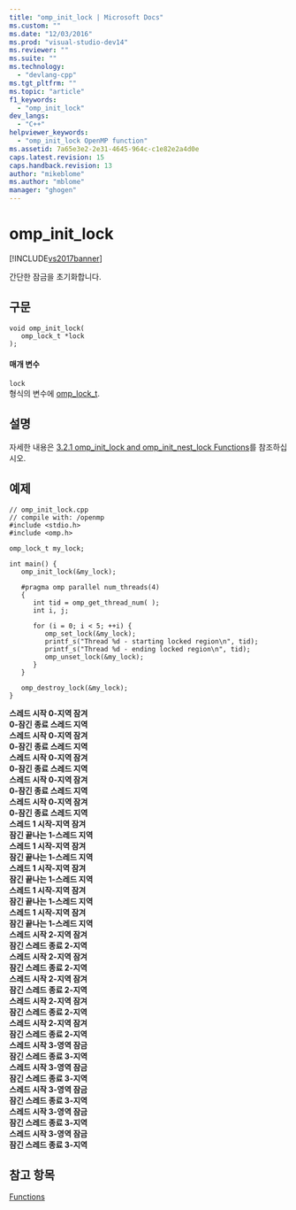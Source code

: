 ```yaml
---
title: "omp_init_lock | Microsoft Docs"
ms.custom: ""
ms.date: "12/03/2016"
ms.prod: "visual-studio-dev14"
ms.reviewer: ""
ms.suite: ""
ms.technology: 
  - "devlang-cpp"
ms.tgt_pltfrm: ""
ms.topic: "article"
f1_keywords: 
  - "omp_init_lock"
dev_langs: 
  - "C++"
helpviewer_keywords: 
  - "omp_init_lock OpenMP function"
ms.assetid: 7a65e3e2-2e31-4645-964c-c1e82e2a4d0e
caps.latest.revision: 15
caps.handback.revision: 13
author: "mikeblome"
ms.author: "mblome"
manager: "ghogen"
---
```

# omp_init_lock
[!INCLUDE[vs2017banner](../../../assembler/inline/includes/vs2017banner.md)]

간단한 잠금을 초기화합니다.  
  
## 구문  
  
```  
void omp_init_lock(  
   omp_lock_t *lock  
);  
```  
  
#### 매개 변수  
 `lock`  
 형식의 변수에 [omp\_lock\_t](../../../parallel/openmp/reference/omp-lock-t.md).  
  
## 설명  
 자세한 내용은 [3.2.1 omp\_init\_lock and omp\_init\_nest\_lock Functions](../../../parallel/openmp/3-2-1-omp-init-lock-and-omp-init-nest-lock-functions.md)를 참조하십시오.  
  
## 예제  
  
```  
// omp_init_lock.cpp  
// compile with: /openmp  
#include <stdio.h>  
#include <omp.h>  
  
omp_lock_t my_lock;  
  
int main() {  
   omp_init_lock(&my_lock);  
  
   #pragma omp parallel num_threads(4)  
   {  
      int tid = omp_get_thread_num( );  
      int i, j;  
  
      for (i = 0; i < 5; ++i) {  
         omp_set_lock(&my_lock);  
         printf_s("Thread %d - starting locked region\n", tid);  
         printf_s("Thread %d - ending locked region\n", tid);  
         omp_unset_lock(&my_lock);  
      }  
   }  
  
   omp_destroy_lock(&my_lock);  
}  
```  
  
  **스레드 시작 0\-지역 잠겨**  
**0\-잠긴 종료 스레드 지역**  
**스레드 시작 0\-지역 잠겨**  
**0\-잠긴 종료 스레드 지역**  
**스레드 시작 0\-지역 잠겨**  
**0\-잠긴 종료 스레드 지역**  
**스레드 시작 0\-지역 잠겨**  
**0\-잠긴 종료 스레드 지역**  
**스레드 시작 0\-지역 잠겨**  
**0\-잠긴 종료 스레드 지역**  
**스레드 1 시작\-지역 잠겨**  
**잠긴 끝나는 1\-스레드 지역**  
**스레드 1 시작\-지역 잠겨**  
**잠긴 끝나는 1\-스레드 지역**  
**스레드 1 시작\-지역 잠겨**  
**잠긴 끝나는 1\-스레드 지역**  
**스레드 1 시작\-지역 잠겨**  
**잠긴 끝나는 1\-스레드 지역**  
**스레드 1 시작\-지역 잠겨**  
**잠긴 끝나는 1\-스레드 지역**  
**스레드 시작 2\-지역 잠겨**  
**잠긴 스레드 종료 2\-지역**  
**스레드 시작 2\-지역 잠겨**  
**잠긴 스레드 종료 2\-지역**  
**스레드 시작 2\-지역 잠겨**  
**잠긴 스레드 종료 2\-지역**  
**스레드 시작 2\-지역 잠겨**  
**잠긴 스레드 종료 2\-지역**  
**스레드 시작 2\-지역 잠겨**  
**잠긴 스레드 종료 2\-지역**  
**스레드 시작 3\-영역 잠금**  
**잠긴 스레드 종료 3\-지역**  
**스레드 시작 3\-영역 잠금**  
**잠긴 스레드 종료 3\-지역**  
**스레드 시작 3\-영역 잠금**  
**잠긴 스레드 종료 3\-지역**  
**스레드 시작 3\-영역 잠금**  
**잠긴 스레드 종료 3\-지역**  
**스레드 시작 3\-영역 잠금**  
**잠긴 스레드 종료 3\-지역**   
## 참고 항목  
 [Functions](../../../parallel/openmp/reference/openmp-functions.md)